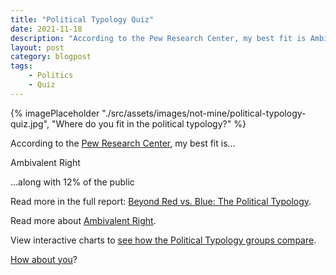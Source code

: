 ```yaml
---
title: "Political Typology Quiz"
date: 2021-11-18
description: "According to the Pew Research Center, my best fit is Ambivalent Right."
layout: post
category: blogpost
tags:
    - Politics
    - Quiz
---
```

{% imagePlaceholder "./src/assets/images/not-mine/political-typology-quiz.jpg", "Where do you fit in the political typology?" %}

According to the [Pew Research Center](https://www.pewresearch.org), my best fit is...

Ambivalent Right

...along with 12% of the public

Read more in the full report: [Beyond Red vs. Blue: The Political Typology](https://www.pewresearch.org/politics/2021/11/09/beyond-red-vs-blue-the-political-typology/).

Read more about [Ambivalent Right](https://www.pewresearch.org/politics/2021/11/09/ambivalent-right/).

View interactive charts to [see how the Political Typology groups compare](https://www.pewresearch.org/politics/interactives/political-typology-comparison-2021/).

[How about you](https://www.pewresearch.org/politics/quiz/political-typology/)?
